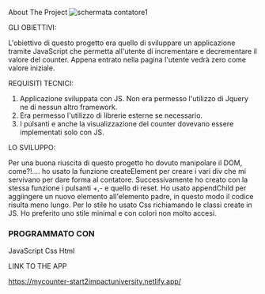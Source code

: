 About The Project 
![schermata contatore1](https://user-images.githubusercontent.com/113235420/214688471-eeb38353-b7f4-4ed4-b387-5659c8d5a479.jpeg)

GLI OBIETTIVI:

L'obiettivo di questo progetto era quello di sviluppare un applicazione tramite JavaScript che permetta all'utente di incrementare e decrementare il valore del counter.
Appena entrato nella pagina l'utente vedrà zero come valore iniziale.


REQUISITI TECNICI:

1) Applicazione sviluppata con JS. Non era permesso l'utilizzo di Jquery ne di nessun altro framework.
2) Era permesso l'utilizzo di librerie esterne se necessario.
3) I pulsanti e anche la visualizzazione del counter dovevano essere implementati solo con JS.


LO SVILUPPO:

Per una buona riuscita di questo progetto ho dovuto manipolare il DOM, come?!.... ho usato la funzione createElement per creare i vari div che mi servivano per dare forma al contatore. Successivamente ho creato con la stessa funzione i pulsanti +,- e quello di reset. Ho usato appendChild per aggiingere un nuovo elemento all'elemento padre, in questo modo il codice risulta meno lungo. 
Per lo stile ho usato Css richiamando le classi create in JS. Ho preferito uno stile minimal e con colori non molto accesi.


### PROGRAMMATO CON 

JavaScript 
Css
Html


LINK TO THE APP 

https://mycounter-start2impactuniversity.netlify.app/
